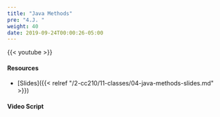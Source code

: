 ```yaml
---
title: "Java Methods"
pre: "4.J. "
weight: 40
date: 2019-09-24T00:00:26-05:00
---
```


{{< youtube  >}}

#### Resources

* [Slides]({{< relref "/2-cc210/11-classes/04-java-methods-slides.md" >}})

#### Video Script
